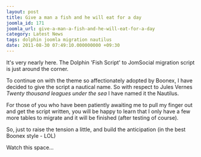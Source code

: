 ```yaml
---
layout: post
title: Give a man a fish and he will eat for a day
joomla_id: 171
joomla_url: give-a-man-a-fish-and-he-will-eat-for-a-day
category: Latest News
tags: dolphin joomla migration nautilus
date: 2011-08-30 07:49:10.000000000 +09:30
---
```

<p>It's very nearly here. The Dolphin 'Fish Script' to JomSocial migration script is just around the corner.</p>
<p>To continue on with the theme so affectionately adopted by Boonex, I have decided to give the script a nautical name. So with respect to Jules Vernes <em>Twenty thousand leagues under the sea</em> I have named it the Nautilus.</p>
<p>For those of you who have been patiently awaiting me to pull my finger out and get the script written, you will be happy to learn that I only have a few more tables to migrate and it will be finished (after testing of course).</p>
<p>So, just to raise the tension a little, and build the anticipation (in the best Boonex style - LOL)</p>
<p>Watch this space...</p>
